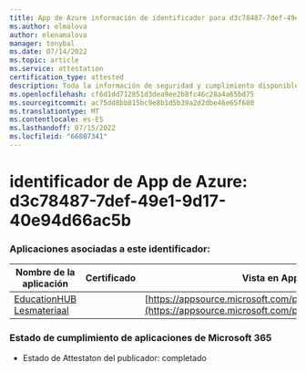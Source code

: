 ```yaml
---
title: App de Azure información de identificador para d3c78487-7def-49e1-9d17-40e94d66ac5b
ms.author: elmalova
author: elenamalova
manager: tonybal
ms.date: 07/14/2022
ms.topic: article
ms.service: attestation
certification_type: attested
description: Toda la información de seguridad y cumplimiento disponible para d3c78487-7def-49e1-9d17-40e94d66ac5b.
ms.openlocfilehash: cf6d1dd712851d3dea9ee2b8fc46c28a4a65bd75
ms.sourcegitcommit: ac75dd8bb815bc9e8b1d5b39a2d2dbe46e65f680
ms.translationtype: MT
ms.contentlocale: es-ES
ms.lasthandoff: 07/15/2022
ms.locfileid: "66807341"
---
```

# <a name="azure-app-id-d3c78487-7def-49e1-9d17-40e94d66ac5b"></a>identificador de App de Azure: d3c78487-7def-49e1-9d17-40e94d66ac5b


### <a name="apps-associated-with-this-id"></a>Aplicaciones asociadas a este identificador:
| **Nombre de la aplicación** | **Certificado** | **Vista en AppSource** |
|--------------|---------------|-----------------------|
| [EducationHUB Lesmateriaal](../forward/WA200004326.md) |  | [https://appsource.microsoft.com/product/office/WA200004326](https://appsource.microsoft.com/product/office/WA200004326) |

### <a name="microsoft-365-app-compliance-status"></a>Estado de cumplimiento de aplicaciones de Microsoft 365
- Estado de Attestaton del publicador: completado
